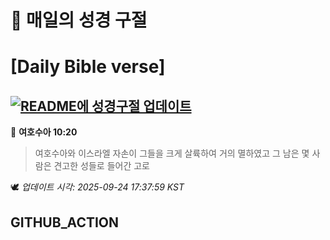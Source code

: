 # 🙏 매일의 성경 구절
# [Daily Bible verse]
## [![README에 성경구절 업데이트](https://github.com/DONGSUKA/first_test/actions/workflows/update-readme-bible.yml/badge.svg)](https://github.com/DONGSUKA/first_test/actions/workflows/update-readme-bible.yml)
<!-- START_BIBLE_VERSE -->
📖 **여호수아 10:20**
> 여호수아와 이스라엘 자손이 그들을 크게 살륙하여 거의 멸하였고 그 남은 몇 사람은 견고한 성들로 들어간 고로

🕊️ _업데이트 시각: 2025-09-24 17:37:59 KST_
  <!-- END_BIBLE_VERSE -->
## GITHUB_ACTION
